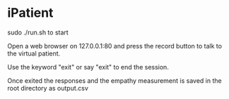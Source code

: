 # iPatient

sudo ./run.sh to start

Open a web browser on 127.0.0.1:80 and press the record button to talk to the virtual patient.

Use the keyword "exit" or say "exit" to end the session.

Once exited the responses and the empathy measurement is saved in the root directory as output.csv

